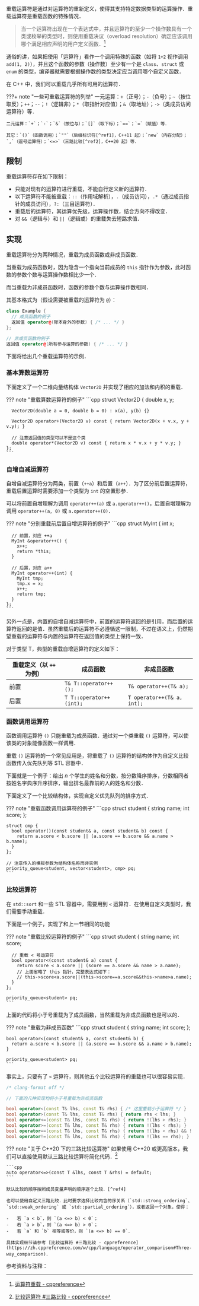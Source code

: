 重载运算符是通过对运算符的重新定义，使得其支持特定数据类型的运算操作．重载运算符是重载函数的特殊情况．

> 当一个运算符出现在一个表达式中，并且运算符的至少一个操作数具有一个类或枚举的类型时，则使用重载决议（overload resolution）确定应该调用哪个满足相应声明的用户定义函数．[^ref1]

通俗的讲，如果把使用「运算符」看作一个调用特殊的函数（如将 `1+2` 视作调用 `add(1, 2)`），并且这个函数的参数（操作数）至少有一个是 `class`、`struct` 或 `enum` 的类型，编译器就需要根据操作数的类型决定应当调用哪个自定义函数．

在 C++ 中，我们可以重载几乎所有可用的运算符．

???+ note "一些可重载运算符的列举"
    一元运算：`+`（正号）；`-`（负号）；`~`（按位取反）；`++`；`--`；`!`（逻辑非）；`*`（取指针对应值）；`&`（取地址）；`->`（类成员访问运算符）等．
    
    二元运算：`+`；`-`；`&`（按位与）；`[]`（取下标）；`==`；`=`（赋值）等．
    
    其它：`()`（函数调用）；`""`（后缀标识符[^ref1]，C++11 起）；`new`（内存分配）；`,`（逗号运算符）；`<=>`（三路比较[^ref2]，C++20 起）等．

## 限制

重载运算符存在如下限制：

-   只能对现有的运算符进行重载，不能自行定义新的运算符．
-   以下运算符不能被重载：`::`（作用域解析），`.`（成员访问），`.*`（通过成员指针的成员访问），`?:`（三目运算符）．
-   重载后的运算符，其运算优先级，运算操作数，结合方向不得改变．
-   对 `&&`（逻辑与）和 `||`（逻辑或）的重载失去短路求值．

## 实现

重载运算符分为两种情况，重载为成员函数或非成员函数．

当重载为成员函数时，因为隐含一个指向当前成员的 `this` 指针作为参数，此时函数的参数个数与运算操作数相比少一个．

而当重载为非成员函数时，函数的参数个数与运算操作数相同．

其基本格式为（假设需要被重载的运算符为 `@`）：

```cpp
class Example {
  // 成员函数的例子
  返回值 operator@(除本身外的参数) { /* ... */ }
};

// 非成员函数的例子
返回值 operator@(所有参与运算的参数) { /* ... */ }
```

下面将给出几个重载运算符的示例．

### 基本算数运算符

下面定义了一个二维向量结构体 `Vector2D` 并实现了相应的加法和内积的重载．

??? note "重载算数运算符的例子"
    ```cpp
    struct Vector2D {
      double x, y;
    
      Vector2D(double a = 0, double b = 0) : x(a), y(b) {}
    
      Vector2D operator+(Vector2D v) const { return Vector2D(x + v.x, y + v.y); }
    
      // 注意返回值的类型可以不是这个类
      double operator*(Vector2D v) const { return x * v.x + y * v.y; }
    };
    ```

### 自增自减运算符

自增自减运算符分为两类，前置（`++a`）和后置（`a++`）．为了区分前后置运算符，重载后置运算时需要添加一个类型为 `int` 的空置形参．

可以将前置自增理解为调用 `operator++(a)` 或 `a.operator++()`，后置自增理解为调用 `operator++(a, 0)` 或 `a.operator++(0)`．

??? note "分别重载前后置自增运算符的例子"
    ```cpp
    struct MyInt {
      int x;
    
      // 前置，对应 ++a
      MyInt &operator++() {
        x++;
        return *this;
      }
    
      // 后置，对应 a++
      MyInt operator++(int) {
        MyInt tmp;
        tmp.x = x;
        x++;
        return tmp;
      }
    };
    ```

另外一点是，内置的自增自减运算符中，前置的运算符返回的是引用，而后置的运算符返回的是值．虽然重载后的运算符不必遵循这一限制，不过在语义上，仍然期望重载的运算符与内置的运算符在返回值的类型上保持一致．

对于类型 T，典型的重载自增运算符的定义如下：

| 重载定义（以 `++` 为例） | 成员函数                    | 非成员函数                      |
| --------------- | ----------------------- | -------------------------- |
| 前置              | `T& T::operator++();`   | `T& operator++(T& a);`     |
| 后置              | `T T::operator++(int);` | `T operator++(T& a, int);` |

### 函数调用运算符

函数调用运算符 `()` 只能重载为成员函数．通过对一个类重载 `()` 运算符，可以使该类的对象能像函数一样调用．

重载 `()` 运算符的一个常见应用是，将重载了 `()` 运算符的结构体作为自定义比较函数传入优先队列等 STL 容器中．

下面就是一个例子：给出 $n$ 个学生的姓名和分数，按分数降序排序，分数相同者按姓名字典序升序排序，输出排名最靠前的人的姓名和分数．

下面定义了一个比较结构体，实现自定义优先队列的排序方式．

??? note "重载函数调用运算符的例子"
    ```cpp
    struct student {
      string name;
      int score;
    };
    
    struct cmp {
      bool operator()(const student& a, const student& b) const {
        return a.score < b.score || (a.score == b.score && a.name > b.name);
      }
    };
    
    // 注意传入的模板参数为结构体名称而非实例
    priority_queue<student, vector<student>, cmp> pq;
    ```

### 比较运算符

在 `std::sort` 和一些 STL 容器中，需要用到 `<` 运算符．在使用自定义类型时，我们需要手动重载．

下面是一个例子，实现了和上一节相同的功能

??? note "重载比较运算符的例子"
    ```cpp
    struct student {
      string name;
      int score;
    
      // 重载 < 号运算符
      bool operator<(const student& a) const {
        return score < a.score || (score == a.score && name > a.name);
        // 上面省略了 this 指针，完整表达式如下：
        // this->score<a.score||(this->score==a.score&&this->name>a.name);
      }
    };
    
    priority_queue<student> pq;
    ```

上面的代码将小于号重载为了成员函数，当然重载为非成员函数也是可以的．

??? note "重载为非成员函数"
    ```cpp
    struct student {
      string name;
      int score;
    };
    
    bool operator<(const student& a, const student& b) {
      return a.score < b.score || (a.score == b.score && a.name > b.name);
    }
    
    priority_queue<student> pq;
    ```

事实上，只要有了 `<` 运算符，则其他五个比较运算符的重载也可以很容易实现．

```cpp
/* clang-format off */

// 下面的几种实现均将小于号重载为非成员函数

bool operator<(const T& lhs, const T& rhs) { /* 这里重载小于运算符 */ }
bool operator>(const T& lhs, const T& rhs) { return rhs < lhs; }
bool operator<=(const T& lhs, const T& rhs) { return !(lhs > rhs); }
bool operator>=(const T& lhs, const T& rhs) { return !(lhs < rhs); }
bool operator==(const T& lhs, const T& rhs) { return !(lhs < rhs) && !(lhs > rhs); }
bool operator!=(const T& lhs, const T& rhs) { return !(lhs == rhs); }
```

??? note "关于 C++20 下的三路比较运算符"
    如果使用 C++20 或更高版本，我们可以直接使用默认三路比较运算符简化代码．[^ref3]
    
    ```cpp
    auto operator<=>(const T &lhs, const T &rhs) = default;
    ```
    
    默认比较的顺序按照成员变量声明的顺序逐个比较．[^ref4]
    
    也可以使用自定义三路比较．此时要求选择比较内含的序关系（`std::strong_ordering`、`std::weak_ordering` 或 `std::partial_ordering`），或者返回一个对象，使得：
    
    -   若 `a < b`，则 `(a <=> b) < 0`；
    -   若 `a > b`，则 `(a <=> b) > 0`；
    -   若 `a` 和 `b` 相等或等价，则 `(a <=> b) == 0`．
    
    具体实现细节请参考 [比较运算符 #三路比较 - cppreference](https://zh.cppreference.com/w/cpp/language/operator_comparison#Three-way_comparison)．

参考资料与注释：

[^ref1]: [运算符重载 - cppreference](https://zh.cppreference.com/w/cpp/language/operators)

[^ref2]: [用户定义字面量 - cppreference](https://zh.cppreference.com/w/cpp/language/user_literal)

[^ref3]: [比较运算符 #三路比较 - cppreference](https://zh.cppreference.com/w/cpp/language/operator_comparison#.E4.B8.89.E8.B7.AF.E6.AF.94.E8.BE.83)

[^ref4]: [默认比较 - cppreference](https://zh.cppreference.com/w/cpp/language/default_comparisons)
